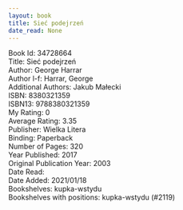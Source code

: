 ```yaml
---
layout: book
title: Sieć podejrzeń
date_read: None
---
```


Book Id: 34728664<br />
Title: Sieć podejrzeń<br />
Author: George Harrar<br />
Author l-f: Harrar, George<br />
Additional Authors: Jakub Małecki<br />
ISBN: 8380321359<br />
ISBN13: 9788380321359<br />
My Rating: 0<br />
Average Rating: 3.35<br />
Publisher: Wielka Litera<br />
Binding: Paperback<br />
Number of Pages: 320<br />
Year Published: 2017<br />
Original Publication Year: 2003<br />
Date Read: <br />
Date Added: 2021/01/18<br />
Bookshelves: kupka-wstydu<br />
Bookshelves with positions: kupka-wstydu (#2119)<br />

